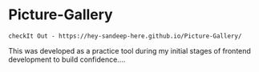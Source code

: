 
# Picture-Gallery


    checkIt Out - https://hey-sandeep-here.github.io/Picture-Gallery/

This was developed as a practice tool during my initial stages of frontend development to build confidence....
